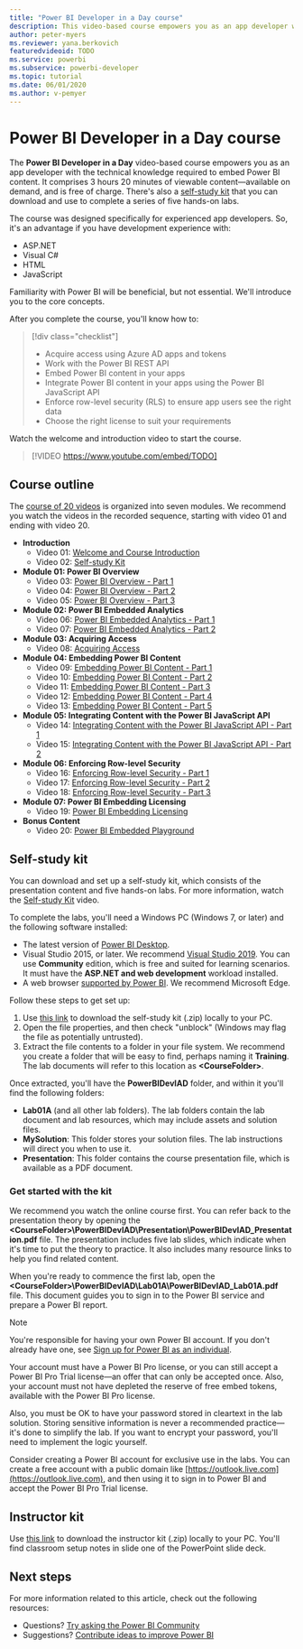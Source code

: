 ```yaml
---
title: "Power BI Developer in a Day course"
description: This video-based course empowers you as an app developer with the technical knowledge required to embed Power BI content.
author: peter-myers
ms.reviewer: yana.berkovich
featuredvideoid: TODO
ms.service: powerbi
ms.subservice: powerbi-developer
ms.topic: tutorial
ms.date: 06/01/2020
ms.author: v-pemyer
---
```


# Power BI Developer in a Day course

The **Power BI Developer in a Day** video-based course empowers you as an app developer with the technical knowledge required to embed Power BI content. It comprises 3 hours 20 minutes of viewable content—available on demand, and is free of charge. There's also a [self-study kit](#self-study-kit) that you can download and use to complete a series of five hands-on labs.

The course was designed specifically for experienced app developers. So, it's an advantage if you have development experience with:

- ASP.NET
- Visual C#
- HTML
- JavaScript

Familiarity with Power BI will be beneficial, but not essential. We'll introduce you to the core concepts.

After you complete the course, you'll know how to:

> [!div class="checklist"]
> - Acquire access using Azure AD apps and tokens
> - Work with the Power BI REST API
> - Embed Power BI content in your apps
> - Integrate Power BI content in your apps using the Power BI JavaScript API
> - Enforce row-level security (RLS) to ensure app users see the right data
> - Choose the right license to suit your requirements

Watch the welcome and introduction video to start the course.

> [!VIDEO https://www.youtube.com/embed/TODO]

## Course outline

The [course of 20 videos](https://www.youtube.com/playlist?list=TODO) is organized into seven modules. We recommend you watch the videos in the recorded sequence, starting with video 01 and ending with video 20.

- **Introduction**
  - Video 01: [Welcome and Course Introduction](https://www.youtube.com/watch?v=TODO)
  - Video 02: [Self-study Kit](https://www.youtube.com/watch?v=TODO)
- **Module 01: Power BI Overview**
  - Video 03: [Power BI Overview - Part 1](https://www.youtube.com/watch?v=TODO)
  - Video 04: [Power BI Overview - Part 2](https://www.youtube.com/watch?v=TODO)
  - Video 05: [Power BI Overview - Part 3](https://www.youtube.com/watch?v=TODO)
- **Module 02: Power BI Embedded Analytics**
  - Video 06: [Power BI Embedded Analytics - Part 1](https://www.youtube.com/watch?v=TODO)
  - Video 07: [Power BI Embedded Analytics - Part 2](https://www.youtube.com/watch?v=TODO)
- **Module 03: Acquiring Access**
  - Video 08: [Acquiring Access](https://www.youtube.com/watch?v=TODO)
- **Module 04: Embedding Power BI Content**
  - Video 09: [Embedding Power BI Content - Part 1](https://www.youtube.com/watch?v=TODO)
  - Video 10: [Embedding Power BI Content - Part 2](https://www.youtube.com/watch?v=TODO)
  - Video 11: [Embedding Power BI Content - Part 3](https://www.youtube.com/watch?v=TODO)
  - Video 12: [Embedding Power BI Content - Part 4](https://www.youtube.com/watch?v=TODO)
  - Video 13: [Embedding Power BI Content - Part 5](https://www.youtube.com/watch?v=TODO)
- **Module 05: Integrating Content with the Power BI JavaScript API**
  - Video 14: [Integrating Content with the Power BI JavaScript API - Part 1](https://www.youtube.com/watch?v=TODO)
  - Video 15: [Integrating Content with the Power BI JavaScript API - Part 2](https://www.youtube.com/watch?v=TODO)
- **Module 06: Enforcing Row-level Security**
  - Video 16: [Enforcing Row-level Security - Part 1](https://www.youtube.com/watch?v=TODO)
  - Video 17: [Enforcing Row-level Security - Part 2](https://www.youtube.com/watch?v=TODO)
  - Video 18: [Enforcing Row-level Security - Part 3](https://www.youtube.com/watch?v=TODO)
- **Module 07: Power BI Embedding Licensing**
  - Video 19: [Power BI Embedding Licensing](https://www.youtube.com/watch?v=TODO)
- **Bonus Content**
  - Video 20: [Power BI Embedded Playground](https://www.youtube.com/watch?v=TODO)

## Self-study kit

You can download and set up a self-study kit, which consists of the presentation content and five hands-on labs. For more information, watch the [Self-study Kit](https://www.youtube.com/watch?v=TODO) video.

To complete the labs, you'll need a Windows PC (Windows 7, or later) and the following software installed:

- The latest version of [Power BI Desktop](../fundamentals/desktop-get-the-desktop.md).
- Visual Studio 2015, or later. We recommend [Visual Studio 2019](https://visualstudio.microsoft.com/downloads/). You can use **Community** edition, which is free and suited for learning scenarios. It must have the **ASP.NET and web development** workload installed.
- A web browser [supported by Power BI](../power-bi-browsers.md). We recommend Microsoft Edge.

Follow these steps to get set up:

1. Use [this link](https://aka.ms/deviad-student) to download the self-study kit (.zip) locally to your PC.
1. Open the file properties, and then check "unblock" (Windows may flag the file as potentially untrusted).
1. Extract the file contents to a folder in your file system. We recommend you create a folder that will be easy to find, perhaps naming it **Training**. The lab documents will refer to this location as **&lt;CourseFolder&gt;**.

Once extracted, you'll have the **PowerBIDevIAD** folder, and within it you'll find the following folders:

- **Lab01A** (and all other lab folders). The lab folders contain the lab document and lab resources, which may include assets and solution files.
- **MySolution**: This folder stores your solution files. The lab instructions will direct you when to use it.
- **Presentation**: This folder contains the course presentation file, which is available as a PDF document.

### Get started with the kit

We recommend you watch the online course first. You can refer back to the presentation theory by opening the **&lt;CourseFolder&gt;\PowerBIDevIAD\Presentation\PowerBIDevIAD_Presentation.pdf** file. The presentation includes five lab slides, which indicate when it's time to put the theory to practice. It also includes many resource links to help you find related content.

When you're ready to commence the first lab, open the **&lt;CourseFolder&gt;\PowerBIDevIAD\Lab01A\PowerBIDevIAD_Lab01A.pdf** file. This document guides you to sign in to the Power BI service and prepare a Power BI report.

> [!NOTE]
> You're responsible for having your own Power BI account. If you don't already have one, see [Sign up for Power BI as an individual](../service-self-service-signup-for-power-bi.md).
>
> Your account must have a Power BI Pro license, or you can still accept a Power BI Pro Trial license—an offer that can only be accepted once. Also, your account must not have depleted the reserve of free embed tokens, available with the Power BI Pro license.
>
> Also, you must be OK to have your password stored in cleartext in the lab solution. Storing sensitive information is never a recommended practice—it's done to simplify the lab. If you want to encrypt your password, you'll need to implement the logic yourself.
>
> Consider creating a Power BI account for exclusive use in the labs. You can create a free account with a public domain like [https://outlook.live.com](https://outlook.live.com), and then using it to sign in to Power BI and accept the Power BI Pro Trial license.

## Instructor kit

Use [this link](https://aka.ms/deviad-instructor) to download the instructor kit (.zip) locally to your PC. You'll find classroom setup notes in slide one of the PowerPoint slide deck.

## Next steps

For more information related to this article, check out the following resources:

- Questions? [Try asking the Power BI Community](https://community.powerbi.com/)
- Suggestions? [Contribute ideas to improve Power BI](https://ideas.powerbi.com/)
